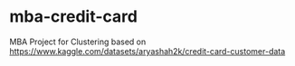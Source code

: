# mba-credit-card
MBA Project for Clustering based on https://www.kaggle.com/datasets/aryashah2k/credit-card-customer-data
